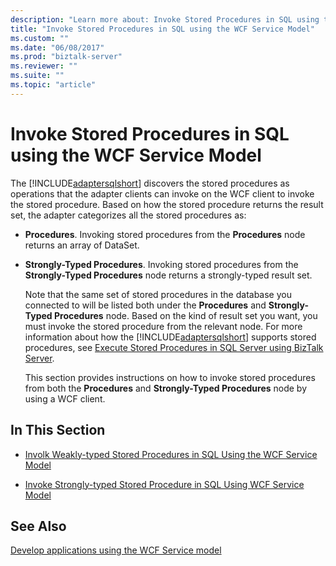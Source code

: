 ```yaml
---
description: "Learn more about: Invoke Stored Procedures in SQL using the WCF Service Model"
title: "Invoke Stored Procedures in SQL using the WCF Service Model"
ms.custom: ""
ms.date: "06/08/2017"
ms.prod: "biztalk-server"
ms.reviewer: ""
ms.suite: ""
ms.topic: "article"
---
```

# Invoke Stored Procedures in SQL using the WCF Service Model
The [!INCLUDE[adaptersqlshort](../../includes/adaptersqlshort-md.md)] discovers the stored procedures as operations that the adapter clients can invoke on the WCF client to invoke the stored procedure. Based on how the stored procedure returns the result set, the adapter categorizes all the stored procedures as:  
  
- **Procedures**. Invoking stored procedures from the **Procedures** node returns an array of DataSet.  
  
- **Strongly-Typed Procedures**. Invoking stored procedures from the **Strongly-Typed Procedures** node returns a strongly-typed result set.  
  
  Note that the same set of stored procedures in the database you connected to will be listed both under the **Procedures** and **Strongly-Typed Procedures** node. Based on the kind of result set you want, you must invoke the stored procedure from the relevant node. For more information about how the [!INCLUDE[adaptersqlshort](../../includes/adaptersqlshort-md.md)] supports stored procedures, see [Execute Stored Procedures in SQL Server using BizTalk Server](../../adapters-and-accelerators/adapter-sql/execute-stored-procedures-in-sql-server-using-biztalk-server.md).  
  
  This section provides instructions on how to invoke stored procedures from both the **Procedures** and **Strongly-Typed Procedures** node by using a WCF client.  
  
## In This Section  
  
-   [Involk Weakly-typed Stored Procedures in SQL Using the WCF Service Model](../../adapters-and-accelerators/adapter-sql/invoke-weakly-typed-stored-procedures-in-sql-using-the-wcf-service-model.md)  
  
-   [Invoke Strongly-typed Stored Procedure in SQL Using WCF Service Model](../../adapters-and-accelerators/adapter-sql/invoke-strongly-typed-stored-procedures-in-sql-using-wcf-service-model.md)  
  
## See Also  
[Develop applications using the WCF Service model](../../adapters-and-accelerators/adapter-sql/develop-sql-applications-using-the-wcf-service-model.md)
